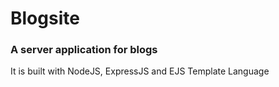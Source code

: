 # Blogsite
<h3>A server application for blogs </h3>
<p>It is built with NodeJS, ExpressJS and EJS Template Language</p>
